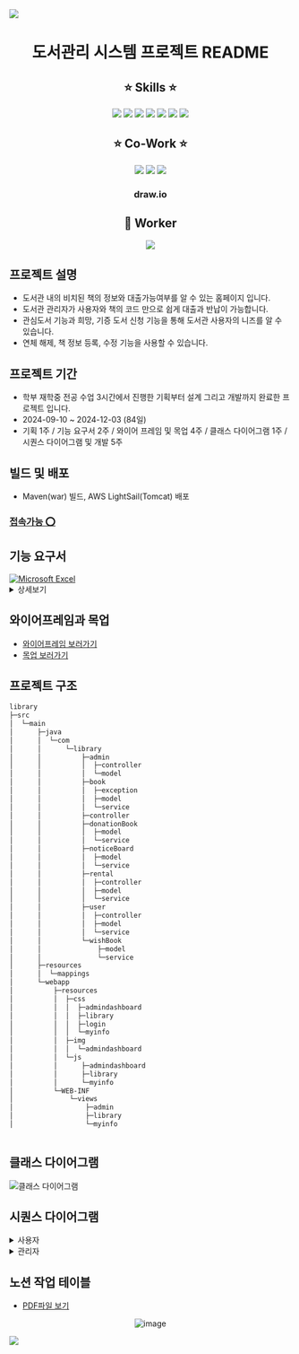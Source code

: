 <img src="https://capsule-render.vercel.app/api?type=waving&color=a6a6df&height=150&section=header" />
<div align="center">
  
# 도서관리 시스템 프로젝트 README
  
## :star: Skills :star:

<img src="https://img.shields.io/badge/Spring-6DB33F?style=for-the-badge&logo=spring&logoColor=white"/>
<img src="https://img.shields.io/badge/JavaScript-F7DF1E?style=for-the-badge&logo=JavaScript&logoColor=white"/>
<img src="https://img.shields.io/badge/CSS-239120?&style=for-the-badge&logo=css3&logoColor=white"/>
<img src="https://img.shields.io/badge/HTML-239120?style=for-the-badge&logo=html5&logoColor=white"/>
<img src="https://img.shields.io/badge/Amazon_AWS-232F3E?style=for-the-badge&logo=amazon-aws&logoColor=white"/>
<img src="https://img.shields.io/badge/MySQL-005C84?style=for-the-badge&logo=mysql&logoColor=white"/>
<img src="https://img.shields.io/badge/IntelliJ_IDEA-000000.svg?style=for-the-badge&logo=intellij-idea&logoColor=white"/>	

## :star: Co-Work :star:

<img src="https://img.shields.io/badge/GitHub-100000?style=for-the-badge&logo=github&logoColor=white"/>
<img src="https://img.shields.io/badge/Notion-000000?style=for-the-badge&logo=notion&logoColor=white"/>
<img src="https://img.shields.io/badge/Figma-F24E1E?style=for-the-badge&logo=figma&logoColor=white"/>

### draw.io

## :construction_worker: Worker

<a href="https://github.com/lsngmin/library/graphs/contributors">
  <img src="https://contrib.rocks/image?repo=lsngmin/library" />
</a>
</div>

## 프로젝트 설명
* 도서관 내의 비치된 책의 정보와 대출가능여부를 알 수 있는 홈페이지 입니다.
* 도서관 관리자가 사용자와 책의 코드 만으로 쉽게 대출과 반납이 가능합니다.
* 관심도서 기능과 희망, 기증 도서 신청 기능을 통해 도서관 사용자의 니즈를 알 수 있습니다.
* 연체 해제, 책 정보 등록, 수정 기능을 사용할 수 있습니다.

## 프로젝트 기간
* 학부 재학중 전공 수업 3시간에서 진행한 기획부터 설계 그리고 개발까지 완료한 프로젝트 입니다.
* 2024-09-10 ~ 2024-12-03 (84일)
* 기획 1주 / 기능 요구서 2주 / 와이어 프레임 및 목업 4주 / 클래스 다이어그램 1주 / 시퀀스 다이어그램 및 개발 5주

## 빌드 및 배포
* Maven(war) 빌드, AWS LightSail(Tomcat) 배포
### [접속가능 :o:](http://bit.ly/3B1tlWk)

## 기능 요구서
<a href="https://github.com/lsngmin/library/blob/cd1ec5c5da5738c9e11684215b19b501e323b184/library-project-%EA%B8%B0%EB%8A%A5%EC%9A%94%EA%B5%AC%EC%84%9C.xlsx" target="_blank">
    <img src="https://img.shields.io/badge/Microsoft_Excel-217346?style=for-the-badge&logo=microsoft-excel&logoColor=white" alt="Microsoft Excel">
</a><details><summary>상세보기</summary>

![image](https://github.com/user-attachments/assets/43981a2a-8340-4e52-a67c-9c4bebeb5cdd)
![image](https://github.com/user-attachments/assets/c5c7be20-ac5d-4a2b-97b8-c9a87d8f4830)
![image](https://github.com/user-attachments/assets/d51d7dea-0163-4908-b4f2-22b4f64e0544)
![image](https://github.com/user-attachments/assets/24d36624-57aa-4b1a-b003-9dbc3ea3f0a8)
![image](https://github.com/user-attachments/assets/9be49693-788d-424b-84b9-035bdb4c74c6)
![image](https://github.com/user-attachments/assets/d9a8aaf1-baa1-4a2c-9405-2f5b829ab2b6)

</details>

## 와이어프레임과 목업
* [와이어프레임 보러가기](https://github.com/lsngmin/library/tree/16cf3c39f534a8744a375c91f9ba9778bcb8296e/library-project-wireframe)
* [목업 보러가기](https://github.com/lsngmin/library/tree/16cf3c39f534a8744a375c91f9ba9778bcb8296e/library-project-mockUp)



## 프로젝트 구조

```bash
library
├─src
│  └─main
│      ├─java
│      │  └─com
│      │      └─library
│      │          ├─admin
│      │          │  ├─controller
│      │          │  └─model
│      │          ├─book
│      │          │  ├─exception
│      │          │  ├─model
│      │          │  └─service
│      │          ├─controller
│      │          ├─donationBook
│      │          │  ├─model
│      │          │  └─service
│      │          ├─noticeBoard
│      │          │  ├─model
│      │          │  └─service
│      │          ├─rental
│      │          │  ├─controller
│      │          │  ├─model
│      │          │  └─service
│      │          ├─user
│      │          │  ├─controller
│      │          │  ├─model
│      │          │  └─service
│      │          └─wishBook
│      │              ├─model
│      │              └─service
│      ├─resources
│      │  └─mappings
│      └─webapp
│          ├─resources
│          │  ├─css
│          │  │  ├─admindashboard
│          │  │  ├─library
│          │  │  ├─login
│          │  │  └─myinfo
│          │  ├─img
│          │  │  └─admindashboard
│          │  └─js
│          │      ├─admindashboard
│          │      ├─library
│          │      └─myinfo
│          └─WEB-INF
│              └─views
│                  ├─admin
│                  ├─library
│                  └─myinfo
                
```
## 클래스 다이어그램
![클래스 다이어그램](https://github.com/user-attachments/assets/9287ef19-7222-48a4-83f3-4d8fde6d6a7a)

## 시퀀스 다이어그램
<details>
  <summary>사용자</summary>
  
### 1. 로그인 to 내 정보 조회  
<div align="center">

![스크린샷 2024-11-28 013618](https://github.com/user-attachments/assets/db53781a-b8a1-45e5-91eb-a15d28b4d04b)

</div>

### 2. 도서기증
<div align="center">

![image](https://github.com/user-attachments/assets/16819cb3-470d-4f18-89f4-607fe062eeaa)

</div>

### 3. 희망도서

<div align="center">

![image](https://github.com/user-attachments/assets/9d94c103-1daf-4da6-ae1b-fdd0c91a82dd)

![image](https://github.com/user-attachments/assets/bc217428-72e9-4661-b5be-e516cb218583)

</div>

### 4. 관심도서 목록

<div align="center">

![image](https://github.com/user-attachments/assets/7e6b86c1-bcc9-4ab7-9f68-5558973f5a7c)

</div>

### 5. 통합 검색, 상세 보기

<div align="center">

![image](https://github.com/user-attachments/assets/fef4a5ba-ef09-465f-aa68-a787e68b4c58)

![image](https://github.com/user-attachments/assets/766528a6-6faf-4532-b3ca-9c021501468a)

</div>
</details>
<details>
  <summary>관리자</summary>

### 1. 대시보드 정보 출력, 대출실행 프로세스

<div align="center">
  
![image](https://github.com/user-attachments/assets/78fa804c-c14a-4a0d-bf2d-4221b31c4a48)

</div>

### 2. 반납 실행 프로세스

<div align="center">

![image](https://github.com/user-attachments/assets/315b4180-6fd9-4101-983e-7d1803fc4271)

</div>

### 3. 연체 해제 프로세스

<div align="center">

![image](https://github.com/user-attachments/assets/11e37e00-4621-453f-80d4-8c369a07baab)

</div>

### 4. 희망도서 신청 현황

<div align="center">

![image](https://github.com/user-attachments/assets/0dbd8458-7756-4697-b221-e329a7d3062f)

</div>
</details>

## 노션 작업 테이블
* [PDF파일 보기](https://github.com/lsngmin/library/blob/16cf3c39f534a8744a375c91f9ba9778bcb8296e/library-project-worktable.pdf)
  
<div align="center">
  
![image](https://github.com/user-attachments/assets/abaf44d8-c14d-462e-a1b6-de3b0171f3c3)

</div>

<img src="https://capsule-render.vercel.app/api?type=waving&color=a6a6df&height=150&section=footer" />

